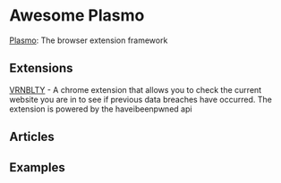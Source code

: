 # Awesome Plasmo

[Plasmo](https://plasmo.com): The browser extension framework

## Extensions

[VRNBLTY](https://github.com/pacholoamit/VRNBLTY) - A chrome extension that allows you to check the current website you are in to see if previous data breaches have occurred. The extension is powered by the haveibeenpwned api

## Articles

## Examples
